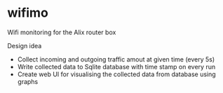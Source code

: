 # wifimo
Wifi monitoring for the Alix router box

Design idea

- Collect incoming and outgoing traffic amout at given time (every 5s)
- Write collected data to Sqlite database with time stamp on every run
- Create web UI for visualising the collected data from database using graphs
